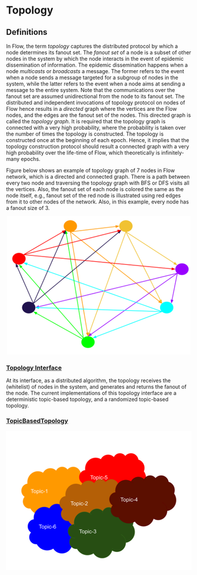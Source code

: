 # Topology
## Definitions
In Flow, the term _topology_ captures the distributed protocol by which a node determines its
fanout set. The _fanout set_ of a node is a subset of other nodes in the system by which the node 
interacts in the event of epidemic dissemination of information. The epidemic dissemination happens when a 
node _multicasts_ or _broadcasts_ a message. The former refers to the event when a node sends a message
targeted for a subgroup of nodes in the system, while the latter refers to the event when a node aims at sending
a message to the entire system. Note that the communications over the fanout set are assumed unidirectional from the 
node to its fanout set. The distributed and independent invocations of topology protocol on nodes of Flow
hence results in a _directed_ graph where the vertices are the Flow nodes, and the edges are the fanout set of the nodes.
This directed graph is called the _topology graph_. It is required that the topology graph is connected with a very
high probability, where the probability is taken over the number of times the topology is constructed. The topology is constructed
once at the beginning of each epoch. Hence, it implies that the topology construction protocol should result a connected graph with a very
high probability over the life-time of Flow, which theoretically is infinitely-many epochs.

Figure below shows an example of topology graph of 7 nodes in Flow network, which is a directed and connected graph. There is a path between every 
two node and traversing the topology graph with BFS or DFS visits all the vertices. Also, the fanout set of each node is colored the same 
as the node itself, e.g., fanout set of the red node is illustrated using red edges from it to other nodes of the network. Also, in this example, 
every node has a fanout size of 3. 

<p align="center">
  <img src="topology.svg" alt="drawing" width="500"/>
</p>

### [Topology Interface](../../network/topology.go)
At its interface, as a distributed algorithm, the topology receives the (whitelist) of nodes in the system, and
generates and returns the fanout of the node. The current implementations of this topology interface are 
a deterministic topic-based topology, and a randomized topic-based topology. 

### [TopicBasedTopology](../../network/topology/topicBasedTopology.go)
<p align="center">
  <img src="topicBasedTopology.svg" alt="drawing" width="600"/>
</p>
